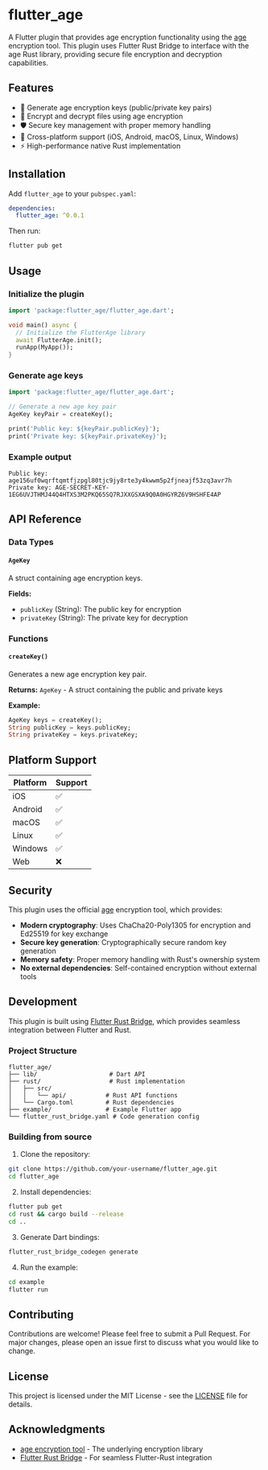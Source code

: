 # flutter_age

A Flutter plugin that provides age encryption functionality using the [age](https://age-encryption.org/) encryption tool. This plugin uses Flutter Rust Bridge to interface with the age Rust library, providing secure file encryption and decryption capabilities.

## Features

- 🔐 Generate age encryption keys (public/private key pairs)
- 📁 Encrypt and decrypt files using age encryption
- 🛡️ Secure key management with proper memory handling
- 📱 Cross-platform support (iOS, Android, macOS, Linux, Windows)
- ⚡ High-performance native Rust implementation

## Installation

Add `flutter_age` to your `pubspec.yaml`:

```yaml
dependencies:
  flutter_age: ^0.0.1
```

Then run:

```bash
flutter pub get
```

## Usage

### Initialize the plugin

```dart
import 'package:flutter_age/flutter_age.dart';

void main() async {
  // Initialize the FlutterAge library
  await FlutterAge.init();
  runApp(MyApp());
}
```

### Generate age keys

```dart
import 'package:flutter_age/flutter_age.dart';

// Generate a new age key pair
AgeKey keyPair = createKey();

print('Public key: ${keyPair.publicKey}');
print('Private key: ${keyPair.privateKey}');
```

### Example output

```
Public key: age156uf0wqrftqmtfjzpgl80tjc9jy8rte3y4kwwm5p2fjneajf53zq3avr7h
Private key: AGE-SECRET-KEY-1EG6UVJTHMJ44Q4HTXS3M2PKQ65SQ7RJXXGSXA9Q0A0HGYRZ6V9HSHFE4AP
```

## API Reference

### Data Types

#### `AgeKey`

A struct containing age encryption keys.

**Fields:**
- `publicKey` (String): The public key for encryption
- `privateKey` (String): The private key for decryption

### Functions

#### `createKey()`

Generates a new age encryption key pair.

**Returns:** `AgeKey` - A struct containing the public and private keys

**Example:**
```dart
AgeKey keys = createKey();
String publicKey = keys.publicKey;
String privateKey = keys.privateKey;
```

## Platform Support

| Platform | Support |
|----------|---------|
| iOS | ✅ |
| Android | ✅ |
| macOS | ✅ |
| Linux | ✅ |
| Windows | ✅ |
| Web | ❌ |

## Security

This plugin uses the official [age](https://age-encryption.org/) encryption tool, which provides:

- **Modern cryptography**: Uses ChaCha20-Poly1305 for encryption and Ed25519 for key exchange
- **Secure key generation**: Cryptographically secure random key generation
- **Memory safety**: Proper memory handling with Rust's ownership system
- **No external dependencies**: Self-contained encryption without external tools

## Development

This plugin is built using [Flutter Rust Bridge](https://github.com/fzyzcjy/flutter_rust_bridge), which provides seamless integration between Flutter and Rust.

### Project Structure

```
flutter_age/
├── lib/                    # Dart API
├── rust/                   # Rust implementation
│   ├── src/
│   │   └── api/           # Rust API functions
│   └── Cargo.toml         # Rust dependencies
├── example/               # Example Flutter app
└── flutter_rust_bridge.yaml # Code generation config
```

### Building from source

1. Clone the repository:
```bash
git clone https://github.com/your-username/flutter_age.git
cd flutter_age
```

2. Install dependencies:
```bash
flutter pub get
cd rust && cargo build --release
cd ..
```

3. Generate Dart bindings:
```bash
flutter_rust_bridge_codegen generate
```

4. Run the example:
```bash
cd example
flutter run
```

## Contributing

Contributions are welcome! Please feel free to submit a Pull Request. For major changes, please open an issue first to discuss what you would like to change.

## License

This project is licensed under the MIT License - see the [LICENSE](LICENSE) file for details.

## Acknowledgments

- [age encryption tool](https://age-encryption.org/) - The underlying encryption library
- [Flutter Rust Bridge](https://github.com/fzyzcjy/flutter_rust_bridge) - For seamless Flutter-Rust integration

